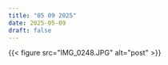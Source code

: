 ```yaml
---
title: "05 09 2025"
date: 2025-05-09
draft: false
---
```



{{< figure src="IMG_0248.JPG" alt="post" >}}
